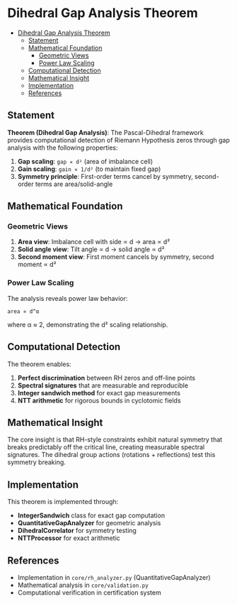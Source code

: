 # Dihedral Gap Analysis Theorem<a name="dihedral-gap-analysis-theorem"></a>

<!-- mdformat-toc start --slug=github --maxlevel=6 --minlevel=1 -->

- [Dihedral Gap Analysis Theorem](#dihedral-gap-analysis-theorem)
  - [Statement](#statement)
  - [Mathematical Foundation](#mathematical-foundation)
    - [Geometric Views](#geometric-views)
    - [Power Law Scaling](#power-law-scaling)
  - [Computational Detection](#computational-detection)
  - [Mathematical Insight](#mathematical-insight)
  - [Implementation](#implementation)
  - [References](#references)

<!-- mdformat-toc end -->

## Statement<a name="statement"></a>

**Theorem (Dihedral Gap Analysis)**: The Pascal-Dihedral framework provides computational detection of Riemann Hypothesis zeros through gap analysis with the following properties:

1. **Gap scaling**: `gap ∝ d²` (area of imbalance cell)
1. **Gain scaling**: `gain ∝ 1/d²` (to maintain fixed gap)
1. **Symmetry principle**: First-order terms cancel by symmetry, second-order terms are area/solid-angle

## Mathematical Foundation<a name="mathematical-foundation"></a>

### Geometric Views<a name="geometric-views"></a>

1. **Area view**: Imbalance cell with side ∝ d → area ∝ d²
1. **Solid angle view**: Tilt angle ∝ d → solid angle ∝ d²
1. **Second moment view**: First moment cancels by symmetry, second moment ∝ d²

### Power Law Scaling<a name="power-law-scaling"></a>

The analysis reveals power law behavior:

```
area ∝ d^α
```

where α ≈ 2, demonstrating the d² scaling relationship.

## Computational Detection<a name="computational-detection"></a>

The theorem enables:

1. **Perfect discrimination** between RH zeros and off-line points
1. **Spectral signatures** that are measurable and reproducible
1. **Integer sandwich method** for exact gap measurements
1. **NTT arithmetic** for rigorous bounds in cyclotomic fields

## Mathematical Insight<a name="mathematical-insight"></a>

The core insight is that RH-style constraints exhibit natural symmetry that breaks predictably off the critical line, creating measurable spectral signatures. The dihedral group actions (rotations + reflections) test this symmetry breaking.

## Implementation<a name="implementation"></a>

This theorem is implemented through:

- **IntegerSandwich** class for exact gap computation
- **QuantitativeGapAnalyzer** for geometric analysis
- **DihedralCorrelator** for symmetry testing
- **NTTProcessor** for exact arithmetic

## References<a name="references"></a>

- Implementation in `core/rh_analyzer.py` (QuantitativeGapAnalyzer)
- Mathematical analysis in `core/validation.py`
- Computational verification in certification system
